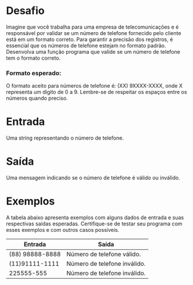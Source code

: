 # Desafio

Imagine que você trabalha para uma empresa de telecomunicações e é responsável por validar se um número de telefone fornecido pelo cliente está em um formato correto. Para garantir a precisão dos registros, é essencial que os números de telefone estejam no formato padrão. Desenvolva uma função programa que valide se um número de telefone tem o formato correto.

### Formato esperado:
O formato aceito para números de telefone é: (XX) 9XXXX-XXXX, onde X representa um dígito de 0 a 9. Lembre-se de respeitar os espaços entre os números quando preciso.
# Entrada

Uma string representando o número de telefone.
# Saída

Uma mensagem indicando se o número de telefone é válido ou inválido.
# Exemplos

A tabela abaixo apresenta exemplos com alguns dados de entrada e suas respectivas saídas esperadas. Certifique-se de testar seu programa com esses exemplos e com outros casos possíveis.

| Entrada | Saída |
| ---|---|
 | (88) 98888-8888 | Número de telefone válido.|
 | (11)91111-1111 | Número de telefone inválido.
 | 225555-555 | Número de telefone inválido.
